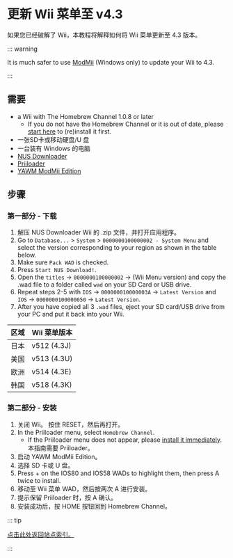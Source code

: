 # 更新 Wii 菜单至 v4.3

如果您已经破解了 Wii，本教程将解释如何将 Wii 菜单更新至 4.3 版本。

::: warning

It is much safer to use [ModMii](modmii) (Windows only) to update your Wii to 4.3.

:::

## 需要

- a Wii with The Homebrew Channel 1.0.8 or later
    - If you do not have the Homebrew Channel or it is out of date, please [start here](get-started) to (re)install it first.
- 一张SD卡或移动硬盘/U 盘
- 一台装有 Windows 的电脑
- [NUS Downloader](https://github.com/WiiDatabase/nusdownloader/releases/latest)
- [Priiloader](priiloader)
- [YAWM ModMii Edition](https://oscwii.org/library/app/yawmme)

## 步骤

### 第一部分 - 下载

1. 解压 NUS Downloader Wii 的 .zip 文件，并打开应用程序。
2. Go to `Database...` > `System` > `0000000100000002 - System Menu` and select the version corresponding to your region as shown in the table below.
3. Make sure `Pack WAD` is checked.
4. Press `Start NUS Download!`.
5. Open the `titles` -> `0000000100000002` -> (Wii Menu version) and copy the .wad file to a folder called `wad` on your SD Card or USB drive.
6. Repeat steps 2-5 with `IOS` -> `000000010000003A` -> `Latest Version` and `IOS` -> `0000000100000050` -> `Latest Version`.
7. After you have copied all 3 `.wad` files, eject your SD card/USB drive from your PC and put it back into your Wii.

| 区域 | Wii 菜单版本                                       |
| -- | ---------------------------------------------- |
| 日本 | v512 (4.3J) |
| 美国 | v513 (4.3U) |
| 欧洲 | v514 (4.3E) |
| 韩国 | v518 (4.3K) |

### 第二部分 - 安装

1. 关闭 Wii。 按住 RESET，然后再打开。
2. In the Priiloader menu, select `Homebrew Channel`.
    - If the Priiloader menu does not appear, please [install it immediately](priiloader). 本指南需要 Priiloader。
3. 启动 YAWM ModMii Edition。
4. 选择 SD 卡或 U 盘。
5. Press + on the IOS80 and IOS58 WADs to highlight them, then press A twice to install.
6. 移动至 Wii 菜单 WAD，然后按两次 A 进行安装。
7. 提示保留 Priiloader 时，按 A 确认。
8. 安装成功后，按 HOME 按钮回到 Homebrew Channel。

::: tip

[点击此处返回站点索引。](site-navigation)

:::
